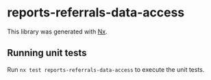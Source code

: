 # reports-referrals-data-access

This library was generated with [Nx](https://nx.dev).

## Running unit tests

Run `nx test reports-referrals-data-access` to execute the unit tests.
